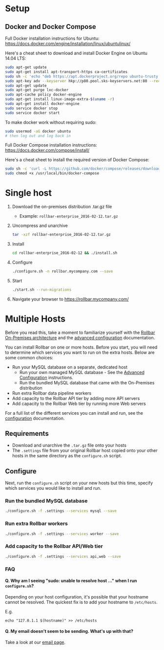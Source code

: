 # Setup

## Docker and Docker Compose

Full Docker installation instructions for Ubuntu:
https://docs.docker.com/engine/installation/linux/ubuntulinux/

Here's a cheat sheet to download and install Docker Engine on Ubuntu
14.04 LTS:

```sh
sudo apt-get update
sudo apt-get install apt-transport-https ca-certificates
sudo sh -c 'echo "deb https://apt.dockerproject.org/repo ubuntu-trusty main" > /etc/apt/sources.list.d/docker.list'
sudo apt-key adv --keyserver hkp://p80.pool.sks-keyservers.net:80 --recv-keys 58118E89F3A912897C070ADBF76221572C52609D
sudo apt-get update
sudo apt-get purge lxc-docker
sudo apt-cache policy docker-engine
sudo apt-get install linux-image-extra-$(uname -r)
sudo apt-get install docker-engine
sudo service docker stop
sudo service docker start
```

To make docker work without requiring sudo:

```sh
sudo usermod -aG docker ubuntu
# then log out and log back in
```

Full Docker Compose installation instructions:
https://docs.docker.com/compose/install/

Here's a cheat sheet to install the required version of Docker Compose:

```sh
sudo sh -c 'curl -L https://github.com/docker/compose/releases/download/1.6.2/docker-compose-`uname -s`-`uname -m` > /usr/local/bin/docker-compose'
sudo chmod +x /usr/local/bin/docker-compose
```

# Single host

1. Download the on-premises distribution .tar.gz file
   - Example: `rollbar-enterprise_2016-02-12.tar.gz`
2. Uncompress and unarchive

    ```sh
    tar -xzf rollbar-enterprise_2016-02-12.tar.gz
    ```
3. Install

    ```sh
    cd rollbar-enterprise_2016-02-12 && ./install.sh
    ```
4. Configure

    ```sh
    ./configure.sh -n rollbar.mycompany.com --save
    ```
5. Start

    ```sh
    ./start.sh --run-migrations
    ```
6. Navigate your browser to https://rollbar.mycompany.com/

# Multiple Hosts

Before you read this, take a moment to familiarize yourself with the
[Rollbar On-Premises architecture](architecture.md "Rollbar On-Premises
Architecture") and the [advanced configuration](configure.md#advanced
"Advanced Rollbar Configuration") documentation.

You can install Rollbar on one or more hosts. Before you start, you will
need to determine which services you want to run on the extra
hosts. Below are some common choices:

- Run your MySQL database on a separate, dedicated host
  - Run your own managed MySQL database - See the [Advanced
    Configuration](configure.md#advanced "Advanced Rollbar
    Configuration") instructions.
  - Run the bundled MySQL database that came with the On-Premises
    distribution
- Run extra Rollbar data pipeline workers
- Add capacity to the Rollbar API tier by adding more API servers
- Add capacity to the Rollbar Web tier by running more Web servers

For a full list of the different services you can install and run, see
the [configuration](configure.md "Rollbar Configuration") documentation.

## Requirements

- Download and unarchive the `.tar.gz` file onto your hosts
- The `.settings` file from your original Rollbar host copied onto your
  other hosts in the same directory as the `configure.sh` script.

## Configure

Next, run the `configure.sh` script on your new hosts but this time,
specify which services you would like to install and run.

### Run the bundled MySQL database

```sh
./configure.sh -f .settings --services mysql --save
```

### Run extra Rollbar workers

```sh
./configure.sh -f .settings --services worker --save
```

### Add capacity to the Rollbar API/Web tier

```sh
./configure.sh -f .settings --services api,web --save
```

### FAQ

#### Q. Why am I seeing "sudo: unable to resolve host ..." when I run `configure.sh`?

Depending on your host configuration, it's possible that your hostname
cannot be resolved.  The quickest fix is to add your hostname to
`/etc/hosts`.

E.g.
```
echo "127.0.1.1 $(hostname)" >> /etc/hosts
```

#### Q. My email doesn't seem to be sending.  What's up with that?

Take a look at our [email page](email.md).

